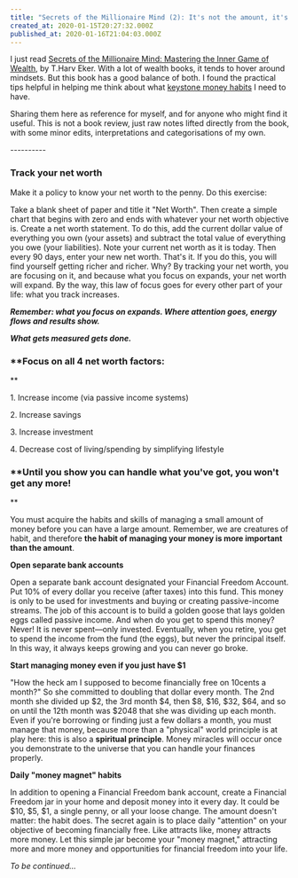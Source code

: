 ```yaml
---
title: "Secrets of the Millionaire Mind (2): It's not the amount, it's how you manage even $1."
created_at: 2020-01-15T20:27:32.000Z
published_at: 2020-01-16T21:04:03.000Z
---
```

I just read [Secrets of the Millionaire Mind: Mastering the Inner Game of Wealth](https://www.amazon.com/Secrets-Millionaire-Mind-Mastering-Wealth/dp/0060763280), by T.Harv Eker. With a lot of wealth books, it tends to hover around mindsets. But this book has a good balance of both. I found the practical tips helpful in helping me think about what [keystone money habits](https://200wordsaday.com/words/how-do-i-make-a-million-dollars-keystone-habit-systems-part-2-340375e1337f6ea3e7) I need to have.

  

Sharing them here as reference for myself, and for anyone who might find it useful. This is not a book review, just raw notes lifted directly from the book, with some minor edits, interpretations and categorisations of my own.

  

\----------

  

### **Track your net worth**

Make it a policy to know your net worth to the penny. Do this exercise:

  

Take a blank sheet of paper and title it "Net Worth". Then create a simple chart that begins with zero and ends with whatever your net worth objective is. Create a net worth statement. To do this, add the current dollar value of everything you own (your assets) and subtract the total value of everything you owe (your liabilities). Note your current net worth as it is today. Then every 90 days, enter your new net worth. That's it. If you do this, you will find yourself getting richer and richer. Why? By tracking your net worth, you are focusing on it, and because what you focus on expands, your net worth will expand. By the way, this law of focus goes for every other part of your life: what you track increases.

  

_**Remember: what you focus on expands. Where attention goes, energy flows and results show.**_

  

_**What gets measured gets done.**_

  

### **Focus on all 4 net worth factors:  
**

1\. Increase income (via passive income systems)

2\. Increase savings

3\. Increase investment

4\. Decrease cost of living/spending by simplifying lifestyle

  

### **Until you show you can handle what you've got, you won't get any more!  
**

You must acquire the habits and skills of managing a small amount of money before you can have a large amount. Remember, we are creatures of habit, and therefore **the habit of managing your money is more important than the amount**.

  

**Open separate bank accounts**

Open a separate bank account designated your Financial Freedom Account. Put 10% of every dollar you receive (after taxes) into this fund. This money is only to be used for investments and buying or creating passive-income streams. The job of this account is to build a golden goose that lays golden eggs called passive income. And when do you get to spend this money? Never! It is never spent—only invested. Eventually, when you retire, you get to spend the income from the fund (the eggs), but never the principal itself. In this way, it always keeps growing and you can never go broke.

  

**Start managing money even if you just have $1**

"How the heck am I supposed to become financially free on 10cents a month?" So she committed to doubling that dollar every month. The 2nd month she divided up $2, the 3rd month $4, then $8, $16, $32, $64, and so on until the 12th month was $2048 that she was dividing up each month. Even if you're borrowing or finding just a few dollars a month, you must manage that money, because more than a "physical" world principle is at play here: this is also a **spiritual principle**. Money miracles will occur once you demonstrate to the universe that you can handle your finances properly.

  

**Daily "money magnet" habits**

In addition to opening a Financial Freedom bank account, create a Financial Freedom jar in your home and deposit money into it every day. It could be $10, $5, $1, a single penny, or all your loose change. The amount doesn't matter: the habit does. The secret again is to place daily "attention" on your objective of becoming financially free. Like attracts like, money attracts more money. Let this simple jar become your "money magnet," attracting more and more money and opportunities for financial freedom into your life.

  

_To be continued..._
